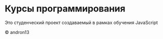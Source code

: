 # Курсы программирования

Это студенческий проект создаваемый в рамках обучения JavaScript

© andron13
